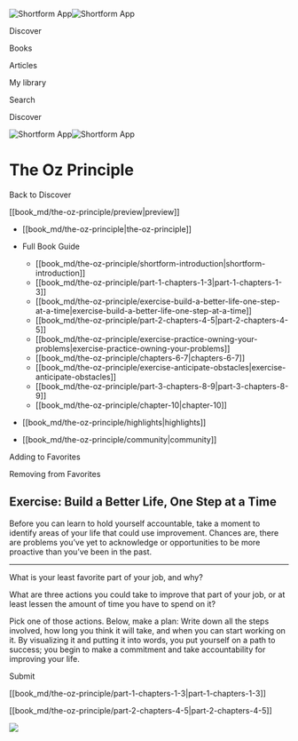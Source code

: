 ![Shortform App](/img/logo.36a2399e.svg)![Shortform App](/img/logo-dark.70c1b072.svg)

Discover

Books

Articles

My library

Search

Discover

![Shortform App](/img/logo.36a2399e.svg)![Shortform App](/img/logo-dark.70c1b072.svg)

# The Oz Principle

Back to Discover

[[book_md/the-oz-principle/preview|preview]]

  * [[book_md/the-oz-principle|the-oz-principle]]
  * Full Book Guide

    * [[book_md/the-oz-principle/shortform-introduction|shortform-introduction]]
    * [[book_md/the-oz-principle/part-1-chapters-1-3|part-1-chapters-1-3]]
    * [[book_md/the-oz-principle/exercise-build-a-better-life-one-step-at-a-time|exercise-build-a-better-life-one-step-at-a-time]]
    * [[book_md/the-oz-principle/part-2-chapters-4-5|part-2-chapters-4-5]]
    * [[book_md/the-oz-principle/exercise-practice-owning-your-problems|exercise-practice-owning-your-problems]]
    * [[book_md/the-oz-principle/chapters-6-7|chapters-6-7]]
    * [[book_md/the-oz-principle/exercise-anticipate-obstacles|exercise-anticipate-obstacles]]
    * [[book_md/the-oz-principle/part-3-chapters-8-9|part-3-chapters-8-9]]
    * [[book_md/the-oz-principle/chapter-10|chapter-10]]
  * [[book_md/the-oz-principle/highlights|highlights]]
  * [[book_md/the-oz-principle/community|community]]



Adding to Favorites 

Removing from Favorites 

## Exercise: Build a Better Life, One Step at a Time

Before you can learn to hold yourself accountable, take a moment to identify areas of your life that could use improvement. Chances are, there are problems you’ve yet to acknowledge or opportunities to be more proactive than you’ve been in the past.

* * *

What is your least favorite part of your job, and why?

What are three actions you could take to improve that part of your job, or at least lessen the amount of time you have to spend on it?

Pick one of those actions. Below, make a plan: Write down all the steps involved, how long you think it will take, and when you can start working on it. By visualizing it and putting it into words, you put yourself on a path to success; you begin to make a commitment and take accountability for improving your life.

Submit 

[[book_md/the-oz-principle/part-1-chapters-1-3|part-1-chapters-1-3]]

[[book_md/the-oz-principle/part-2-chapters-4-5|part-2-chapters-4-5]]

![](https://bat.bing.com/action/0?ti=56018282&Ver=2&mid=77ae950a-61e1-41c1-a920-001838902aa1&sid=1711133063fa11eebdec89a8b8ae3bbc&vid=171147a063fa11eea7440fcfeb230d96&vids=0&msclkid=N&pi=0&lg=en-US&sw=800&sh=600&sc=24&nwd=1&tl=Shortform%20%7C%20Book&p=https%3A%2F%2Fwww.shortform.com%2Fapp%2Fbook%2Fthe-oz-principle%2Fexercise-build-a-better-life-one-step-at-a-time&r=&lt=374&evt=pageLoad&sv=1&rn=632895)
